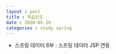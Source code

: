 ```yaml
---
layout : post
title : 학습진도
date : 2020-05-19
categories : study spring
---
```

+ 스프링 데이터 6부 : 스프링 데이터 JSP 연동
